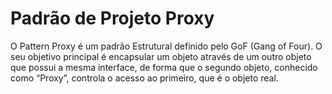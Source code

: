 # Padrão de Projeto Proxy


O Pattern Proxy é um padrão Estrutural definido pelo GoF (Gang of Four). O seu objetivo principal é encapsular um objeto através de um outro objeto que possui a mesma interface, de forma que o segundo objeto, conhecido como “Proxy”, controla o acesso ao primeiro, que é o objeto real.
